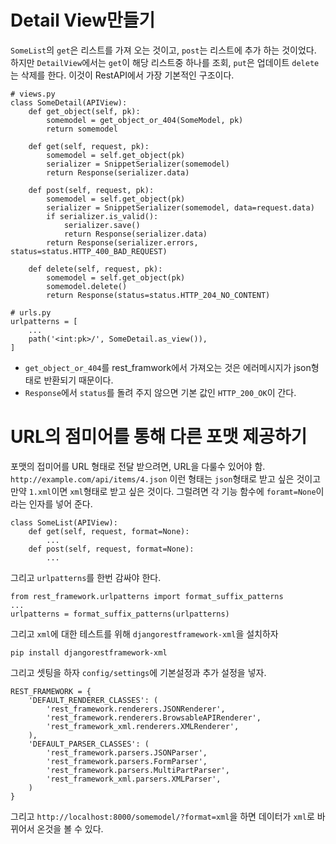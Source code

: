 # Detail View만들기
`SomeList`의 `get`은 리스트를 가져 오는 것이고, `post`는 리스트에 추가 하는 것이었다. 하지만 `DetailView`에서는 `get`이 해당 리스트중 하나를 조회, `put`은 업데이트 `delete`는 삭제를 한다.
이것이 RestAPI에서 가장 기본적인 구조이다.

```
# views.py
class SomeDetail(APIView):
    def get_object(self, pk):
        somemodel = get_object_or_404(SomeModel, pk)
        return somemodel

    def get(self, request, pk):
        somemodel = self.get_object(pk)
        serializer = SnippetSerializer(somemodel)
        return Response(serializer.data)

    def post(self, request, pk):
        somemodel = self.get_object(pk)
        serializer = SnippetSerializer(somemodel, data=request.data)
        if serializer.is_valid():
            serializer.save()
            return Response(serializer.data)
        return Response(serializer.errors, status=status.HTTP_400_BAD_REQUEST)

    def delete(self, request, pk):
        somemodel = self.get_object(pk)
        somemodel.delete()
        return Response(status=status.HTTP_204_NO_CONTENT)
```
```
# urls.py
urlpatterns = [
    ...
    path('<int:pk>/', SomeDetail.as_view()),
]

```
* `get_object_or_404`를 rest_framwork에서 가져오는 것은 에러메시지가 json형태로 반환되기 때문이다.
* `Response`에서 `status`를 돌려 주지 않으면 기본 값인 `HTTP_200_OK`이 간다.

# URL의 점미어를 통해 다른 포맷 제공하기
포맷의 접미어를 URL 형태로 전달 받으려면, URL을 다룰수 있어야 함.
`http://example.com/api/items/4.json` 이런 형태는 `json`형태로 받고 싶은 것이고 만약 `1.xml`이면 `xml`형태로 받고 싶은 것이다. 
그럴려면 각 기능 함수에 `foramt=None`이라는 인자를 넣어 준다.
```
class SomeList(APIView):
    def get(self, request, format=None):
        ...
    def post(self, request, format=None):
        ...
```
그리고 `urlpatterns`를 한번 감싸야 한다.
```
from rest_framework.urlpatterns import format_suffix_patterns
...
urlpatterns = format_suffix_patterns(urlpatterns)

```
그리고 `xml`에 대한 테스트를 위해 `djangorestframework-xml`을 설치하자
```
pip install djangorestframework-xml
```
그리고 셋팅을 하자
`config/settings`에 기본설정과 추가 설정을 넣자.
```
REST_FRAMEWORK = {
    'DEFAULT_RENDERER_CLASSES': (
        'rest_framework.renderers.JSONRenderer',
        'rest_framework.renderers.BrowsableAPIRenderer',
        'rest_framework_xml.renderers.XMLRenderer',
    ),
    'DEFAULT_PARSER_CLASSES': (
        'rest_framework.parsers.JSONParser',
        'rest_framework.parsers.FormParser',
        'rest_framework.parsers.MultiPartParser',
        'rest_framework_xml.parsers.XMLParser',
    )
}
```
그리고 `http://localhost:8000/somemodel/?format=xml`을 하면 데이터가 `xml`로 바뀌어서 온것을 볼 수 있다.